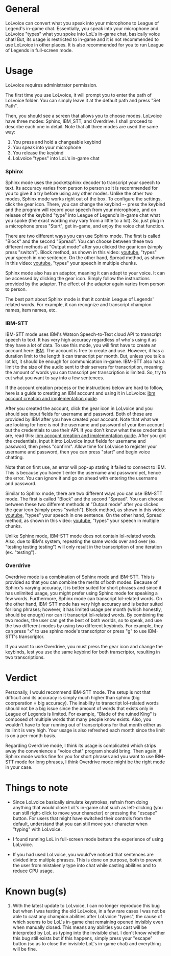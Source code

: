# General
LoLvoice can convert what you speak into your microphone to League of Legend's in-game chat. Essentially, you speak into your microphone and LoLvoice "types" what you spoke into LoL's in-game chat, basically voice chat! But, its usage is restricted to in-game and it is not recommended to use LoLvoice in other places. It is also recommended for you to run League of Legends in full-screen mode.


# Usage
LoLvoice requires administrator permission.

The first time you use LoLvoice, it will prompt you to enter the path of LoLvoice folder. You can simply leave it at the default path and press "Set Path".

Then, you should see a screen that allows you to choose modes. LoLvoice have three modes: Sphinx, IBM_STT, and Overdrive. I shall proceed to describe each one in detail. Note that all three modes are used the same way:

1. You press and hold a changeable keybind
2. You speak into your microphone
3. You release the keybind
4. LoLvoice "types" into LoL's in-game chat

### Sphinx
Sphinx mode uses the pocketsphinx decoder to transcript your speech to text. Its accuracy varies from person to person so it is recommended for you to give it a try before using any other modes. Unlike the other two modes, Sphinx mode works right out of the box. To configure the settings, click the gear icon. There, you can change the keybind -- press the keybind and the program will record your speech from your microphone, and on release of the keybind "type" into League of Legend's in-game chat what you spoke (the exact wording may vary from a little to a lot). So, just plug in a microphone press "Start", get in-game, and enjoy the voice chat function.

There are two different ways you can use Sphinx mode. The first is called "Block" and the second "Spread". You can choose between these two different methods at "Output mode" after you clicked the gear icon (simply press "switch"). Block method, as shown in this video: [youtube](https://www.youtube.com/watch?v=gwk06iH6TSk), "types" your speech in one sentence. On the other hand, Spread method, as shown in this video: [youtube](https://www.youtube.com/watch?v=iH-U0WcawBk), "types" your speech in multiple chunks.

Sphinx mode also has an adaptor, meaning it can adapt to your voice. It can be accessed by clicking the gear icon. Simply follow the instructions provided by the adaptor. The effect of the adaptor again varies from person to person.

The best part about Sphinx mode is that it contain League of Legends' related words. For example, it can recognize and transcript champion names, item names, etc.

### IBM-STT
IBM-STT mode uses IBM's Watson Speech-to-Text cloud API to transcript speech to text. It has very high accuracy regardless of who's using it as they have a lot of data. To use this mode, you will first have to create an account here: [IBM](https://console.bluemix.net/registration/?target=%2Fcatalog%2Fservices%2Fspeech-to-text%3FhideTours%3Dtrue%26-_-Watson%2BCore_Watson%2BCore%2B-%2BPlatform-_-WW_WW-_-wdc-ref%26-_-Watson%2BCore_Watson%2BCore%2B-%2BPlatform-_-WW_WW-_-wdc-ref%26cm_mmca1%3D000000OF%26cm_mmca2%3D10000409&cm_mc_uid=99138951242315297549410&cm_mc_sid_50200000=42778731533448248875&cm_mc_sid_52640000=30373961533448248877). The account is free to create and use. However, it has a duration limit to the length it can transcript per month. But, unless you talk a lot lot, it should be enough for communication in-game. IBM-STT also has a limit to the size of the audio sent to their servers for transcription, meaning the amount of words you can transcript per transcription is limited. So, try to cut what you want to say into a few sentences.

If the account creation process or the instructions below are hard to follow, here is a guide to creating an IBM account and using it in LoLvoice: [ibm account creation and implementation guide](https://github.com/impeccableaslan/LoLvoice/blob/master/createIBMaccountguide/README.md).

After you created the account, click the gear icon in LoLvoice and you should see input fields for username and password. Both of these are provided by IBM after you have created your account. Note that what we are looking for here is not the username and password of your ibm account but the credentials to use their API. If you don't know what these credentials are, read this: [ibm account creation and implementation guide](https://github.com/impeccableaslan/LoLvoice/blob/master/createIBMaccountguide/README.md). After you got the credentials, input it into LoLvoice input fields for username and password, then press "confirm". Allow time for LoLvoice to register your username and password, then you can press "start" and begin voice chatting.

Note that on first use, an error will pop-up stating it failed to connect to IBM. This is because you haven't enter the username and password yet, hence the error. You can ignore it and go on ahead with entering the username and password.

Similar to Sphinx mode, there are two different ways you can use IBM-STT mode. The first is called "Block" and the second "Spread". You can choose between these two different methods at "Output mode" after you clicked the gear icon (simply press "switch"). Block method, as shown in this video: [youtube](https://www.youtube.com/watch?v=gwk06iH6TSk), "types" your speech in one sentence. On the other hand, Spread method, as shown in this video: [youtube](https://www.youtube.com/watch?v=iH-U0WcawBk), "types" your speech in multiple chunks.

Unlike Sphinx mode, IBM-STT mode does not contain lol-related words. Also, due to IBM's system, repeating the same words over and over (ex. "testing testing testing") will only result in the transcription of one iteration (ex. "testing").

### Overdrive
Overdrive mode is a combination of Sphinx mode and IBM-STT. This is provided so that you can combine the merits of both modes. Because of Sphinx's varying accuracy, it is better suited for short phrases and since it has unlimited usage, you might prefer using Sphinx mode for speaking a few words. Furthermore, Sphinx mode can transcript lol-related words. On the other hand, IBM-STT mode has very high accuracy and is better suited for long phrases; however, it has limited usage per month (which honestly, should be enough) nor can it transcript lol-related words. By combining the two modes, the user can get the best of both worlds, so to speak, and use the two different modes by using two different keybinds. For example, they can press "x" to use sphinx mode's transcriptor or press "g" to use IBM-STT's transcriptor.

If you want to use Overdrive, you must press the gear icon and change the keybinds, lest you use the same keybind for both transcriptor, resulting in two transcriptions.

# Verdict
Personally, I would recommend IBM-STT mode. The setup is not that difficult and its accuracy is simply much higher than sphinx (big coorperation = big accuracy). The inability to transcript lol-related words should not be a big issue since the amount of words that exists only in League of Legends is limited. For example, "Blade of the ruined King" is composed of multiple words that many people know exists. Also, you wouldn't have to fear running out of transcriptions for that month either as its limit is very high. Your usage is also refreshed each month since the limit is on a per-month basis.

Regarding Overdrive mode, I think its usage is complicated which strips away the convenience a "voice chat" program should bring. Then again, if Sphinx mode works fine for you for short phrases and you want to use IBM-STT mode for long phrases, I think Overdrive mode might be the right mode in your case.

# Things to note
- Since LoLvoice basically simulate keystrokes, refrain from doing anything that would close LoL's in-game chat such as left-clicking (you can still right-click to move your character) or pressing the "escape" button. For users that might have switched their controls from the default, understand that you can still move your character when "typing" with LoLvoice.

- I found running LoL in full-screen mode betters the experience of using LoLvoice.

- If you had used LoLvoice, you would've noticed that sentences are divided into multiple phrases. This is done on purpose, both to prevent the user from mistakenly type into chat while casting abilities and to reduce CPU usage.

# Known bug(s)
1. With the latest update to LoLvoice, I can no longer reproduce this bug but when I was testing the old LoLvoice, in a few rare cases I was not be able to cast any champion abilities after LoLvoice "types", the cause of which seems to be LoL's in-game chat remaining opened invisibly even when manually closed. This means any abilities you cast will be interpreted by LoL as typing into the invisible chat. I don't know whether this bug still exists but if this happens, simply press your "escape" button (so as to close the invisible LoL's in-game chat) and everything will be fine.
